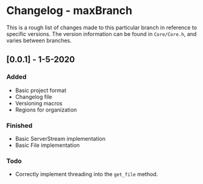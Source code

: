 # Changelog - maxBranch

This is a rough list of changes made to this particular branch in reference to specific versions. The version information can be found in `Core/Core.h`, and varies between branches.

## [0.0.1] - 1-5-2020

### Added
 - Basic project format
 - Changelog file
 - Versioning macros
 - Regions for organization

### Finished
 - Basic ServerStream implementation
 - Basic File implementation

### Todo
 - Correctly implement threading into the `get_file` method.